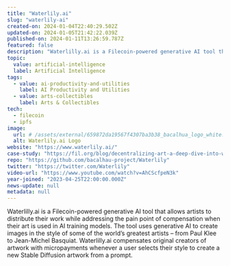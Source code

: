 ```yaml
---
title: "Waterlily.ai"
slug: "waterlily-ai"
created-on: 2024-01-04T22:40:29.502Z
updated-on: 2024-01-05T21:42:22.039Z
published-on: 2024-01-11T13:26:59.787Z
featured: false
description: "Waterlilly.ai is a Filecoin-powered generative AI tool that allows artists to distribute their work while addressing the pain point of compensation when their art is used in AI training models."
topic:
  value: artificial-intelligence
  label: Artificial Intelligence
tags:
  - value: ai-productivity-and-utilities
    label: AI Productivity and Utilities
  - value: arts-collectibles
    label: Arts & Collectibles
tech:
  - filecoin
  - ipfs
image:
  url: # /assets/external/659872da19567f4307ba3b38_bacalhua_logo_white.png
  alt: Waterlily.ai Logo
website: "https://www.waterlily.ai/"
case-study: "https://fil.org/blog/decentralizing-art-a-deep-dive-into-waterlily-ais-use-of-fvm-and-ai/"
repo: "https://github.com/bacalhau-project/Waterlily"
twitter: "https://twitter.com/Waterlily"
video-url: "https://www.youtube.com/watch?v=AhCScfpeN3k"
year-joined: "2023-04-25T22:00:00.000Z"
news-update: null
metadata: null
---
```


Waterlilly.ai is a Filecoin-powered generative AI tool that allows artists to distribute their work while addressing the pain point of compensation when their art is used in AI training models. The tool uses generative AI to create images in the style of some of the world’s greatest artists – from Paul Klee to Jean-Michel Basquiat. Waterlilly.ai compensates original creators of artwork with micropayments whenever a user selects their style to create a new Stable Diffusion artwork from a prompt.
